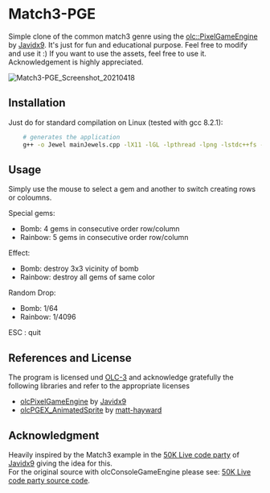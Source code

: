 # Match3-PGE 
Simple clone of the common match3 genre using the [olc::PixelGameEngine](https://github.com/OneLoneCoder/olcPixelGameEngine) by [Javidx9](https://github.com/OneLoneCoder).
It's just for fun and educational purpose. Feel free to modify and use it :)
If you want to use the assets, feel free to use it. Acknowledgement is highly appreciated. 

![Match3-PGE_Screenshot_20210418](https://user-images.githubusercontent.com/16195016/115147815-2a7a6880-a05d-11eb-9505-4ae5e90ec12c.png)
 
## Installation
Just do for standard compilation on Linux (tested with gcc 8.2.1):

````sh
    # generates the application
    g++ -o Jewel mainJewels.cpp -lX11 -lGL -lpthread -lpng -lstdc++fs -std=c++17
````

## Usage
Simply use the mouse to select a gem and another to switch creating rows or coloumns.

Special gems:
- Bomb: 4 gems in consecutive order row/column
- Rainbow: 5 gems in consecutive order row/column

Effect:
- Bomb: destroy 3x3 vicinity of bomb
- Rainbow: destroy all gems of same color

Random Drop:
- Bomb: 1/64
- Rainbow: 1/4096

ESC : quit


## References and License
The program is licensed und [OLC-3](https://github.com/OneLoneCoder/olcPixelGameEngine/blob/master/LICENCE.md) and acknowledge gratefully the following libraries and refer to the appropriate licenses
* [olcPixelGameEngine](https://github.com/OneLoneCoder/olcPixelGameEngine) by [Javidx9](https://github.com/OneLoneCoder)
* [olcPGEX_AnimatedSprite](https://github.com/matt-hayward/olcPGEX_AnimatedSprite) by [matt-hayward](https://github.com/matt-hayward)

## Acknowledgment
Heavily inspired by the Match3 example in the [50K Live code party](https://www.youtube.com/watch?v=7y8Zg87rtjs) of [Javidx9](https://github.com/OneLoneCoder) giving the idea for this.<br>
For the original source with olcConsoleGameEngine please see: [50K Live code party source code](https://github.com/OneLoneCoder/videos/blob/master/OneLoneCoder_MatchingGems_50KSubSpecial.cpp).

